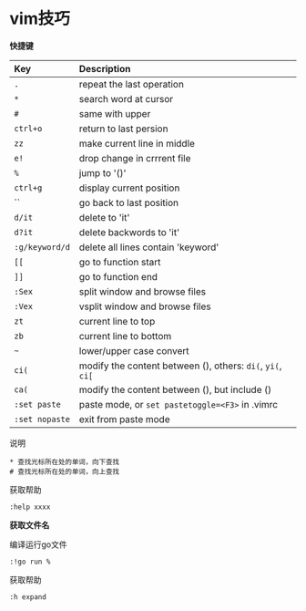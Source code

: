 # vim技巧

**快捷键**

| Key            | Description                                                |
|:-------------- |:---------------------------------------------------------- |
| `.`            | repeat the last operation                                  |
| `*`            | search word at cursor                                      |
| `#`            | same with upper                                            |
| `ctrl+o`       | return to last persion                                     |
| `zz`           | make current line in middle                                |
| `e!`           | drop change in crrrent file                                |
| `%`            | jump to '()'                                               |
| `ctrl+g`       | display current position                                   |
| ``             | go back to last position                                   |
| `d/it`         | delete to 'it'                                             |
| `d?it`         | delete backwords to 'it'                                   |
| `:g/keyword/d` | delete all lines contain 'keyword'                         |
| `[[`           | go to function start                                       |
| `]]`           | go to function end                                         |
| `:Sex`         | split window and browse files                              |
| `:Vex`         | vsplit window and browse files                             |
| `zt`           | current line to top                                        |
| `zb`           | current line to bottom                                     |
| `~`            | lower/upper case convert                                   |
| `ci(`          | modify the content between (), others: `di(`, `yi(`, `ci[` |
| `ca(`          | modify the content between (), but include ()              |
| `:set paste`   | paste mode, or `set pastetoggle=<F3>` in .vimrc            |
| `:set nopaste` | exit from paste mode                                       |

说明

```
* 查找光标所在处的单词，向下查找
# 查找光标所在处的单词，向上查找
```

获取帮助

```
:help xxxx
```


**获取文件名**

编译运行go文件

```
:!go run %
```

获取帮助

```
:h expand
```
